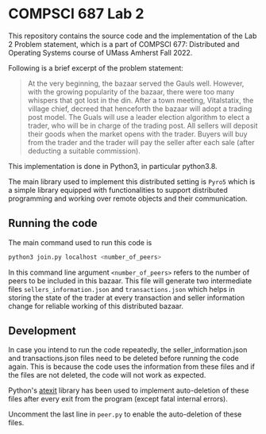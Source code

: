 # COMPSCI 687 Lab 2

This repository contains the source code and the implementation of the Lab 2 Problem statement, which is a part of COMPSCI 677: Distributed and Operating Systems course of UMass Amherst Fall 2022.

Following is a brief excerpt of the problem statement:

> At the very beginning, the bazaar served the Gauls well. However, with the growing popularity of the bazaar, there were too many whispers that got lost in the din. After a town meeting, Vitalstatix, the village chief, decreed that henceforth the bazaar will adopt a trading post model. The Guals will use a leader election algorithm to elect a trader, who will be in charge of the trading post. All sellers will deposit their goods when the market opens with the trader. Buyers will buy from the trader and the trader will pay the seller after each sale (after deducting a suitable commission).

This implementation is done in Python3, in particular python3.8.

The main library used to implement this distributed setting is `Pyro5` which is a simple library equipped with functionalities to support distributed programming and working over remote objects and their communication.

## Running the code

The main command used to run this code is

```bash
python3 join.py localhost <number_of_peers>
```

In this command line argument `<number_of_peers>` refers to the number of peers to be included in this bazaar. This file will generate two intermediate files `sellers_information.json` and `transactions.json` which helps in storing the state of the trader at every transaction and seller information change for reliable working of this distributed bazaar.

## Development

In case you intend to run the code repeatedly, the seller_information.json and transactions.json files need to be deleted before running the code again. This is because the code uses the information from these files and if the files are not deleted, the code will not work as expected.

Python's [atexit](http://docs.python.org/library/atexit.html) library has been used to implement auto-deletion of these files after every exit from the program (except fatal internal errors).

Uncomment the last line in `peer.py` to enable the auto-deletion of these files.
